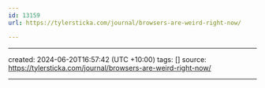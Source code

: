 ```yaml
---
id: 13159
url: https://tylersticka.com/journal/browsers-are-weird-right-now/

---
```


---
created: 2024-06-20T16:57:42 (UTC +10:00)
tags: []
source: https://tylersticka.com/journal/browsers-are-weird-right-now/

---

